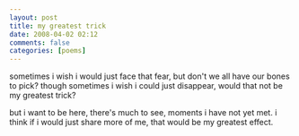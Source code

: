 ```yaml
---
layout: post
title: my greatest trick
date: 2008-04-02 02:12
comments: false
categories: [poems]
---
```


sometimes i wish i would just face that fear,
but don't we all have our bones to pick?
though sometimes i wish i could just disappear,
would that not be my greatest trick?

but i want to be here, there's much to see,
moments i have not yet met.
i think if i would just share more of me,
that would be my greatest effect.
